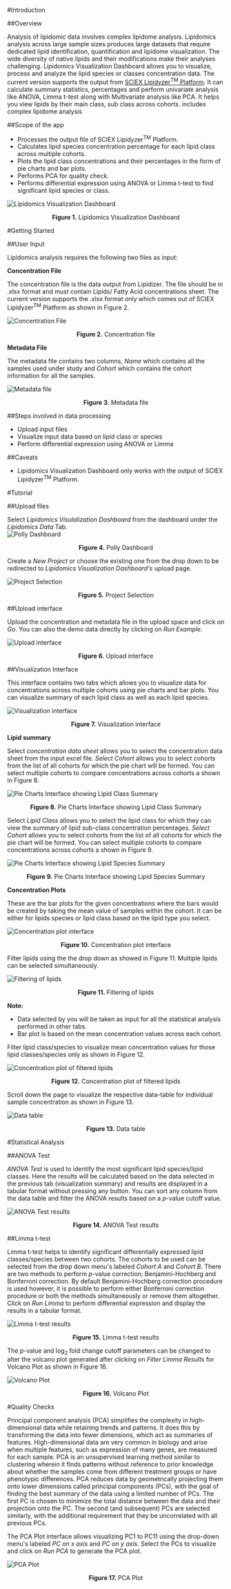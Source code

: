 #Introduction

##Overview

Analysis of lipidomic data involves complex lipidome analysis. Lipidomics analysis across large sample sizes produces large datasets that require dedicated lipid identification, quantification and  lipidome visualization. The wide diversity of native lipids and their modifications make their analyses challenging. Lipidomics Visualization Dashboard allows you to visualize, process and analyze the lipid species or classes concentration data. The current version supports the output from [SCIEX Lipidyzer<sup>TM</sup> Platform](https://www.google.com/url?sa=t&rct=j&q=&esrc=s&source=web&cd=2&cad=rja&uact=8&ved=2ahUKEwieru2379DoAhV1yzgGHdPEC0EQFjABegQIBBAB&url=https%3A%2F%2Fsciex.com%2FDocuments%2Ftech%2520notes%2Flipidyzer_platform_workflow.pdf&usg=AOvVaw1fVAzv52X1khl--ZzXKha7). It can calculate summary statistics, percentages and perform univariate analysis like ANOVA, Limma t-test along with Multivariate analysis like PCA. It helps you view lipids by their main class, sub class across cohorts.  includes complex lipidome analysis

##Scope of the app

*   Processes the output file of SCIEX Lipidyzer<sup>TM</sup> Platform.
*   Calculates lipid species concentration percentage for each lipid class across multiple cohorts.
*   Plots the lipid class concentrations and their percentages in the form of pie charts and bar plots.
*   Performs PCA for quality check.
*   Performs differential expression using ANOVA or Limma t-test to find significant lipid species or class.

![Lipidomics Visualization Dashboard](../../img/Lipidomics/Lipidomics_Visualization_Dashboard.png) <center>**Figure 1.** Lipidomics Visualization Dashboard</center>

#Getting Started

##User Input

Lipidomics analysis requires the following two files as input: 

**Concentration File**

The concentration file is the data output from Lipidizer. The file should be in .xlsx format and must contain Lipids/ Fatty Acid concentrations sheet. The current version supports the .xlsx format only which comes out of SCIEX Lipidyzer<sup>TM</sup> Platform as shown in Figure 2.

![Concentration File](../../img/Lipidomics/Concentration_table.png) <center>**Figure 2.** Concentration file</center>

**Metadata File**

The metadata file contains two columns, *Name* which contains all the samples used under study and *Cohort* which contains the cohort information for all the samples.

![Metadata file](../../img/Lipidomics/Metadata.png) <center>**Figure 3.** Metadata file</center>

##Steps involved in data processing

*   Upload input files
*   Visualize input data based on lipid class or species
*   Perform differential expression using ANOVA or Limma

##Caveats

* Lipidomics Visualization Dashboard only works with the output of SCIEX Lipidyzer<sup>TM</sup>  Platform.

#Tutorial

##Upload files

Select *Lipidomics Visulalization Dashboard* from the dashboard under the *Lipidomics Data* Tab.                              
![Polly Dashboard](../../img/Lipidomics/Polly_project.png) <center>**Figure 4.** Polly Dashboard</center>

Create a *New Project* or choose the existing one from the drop down to be redirected to *Lipidomics Visualization Dashboard's* upload page.

![Project Selection](../../img/Lipidomics/Project_selection.png) <center>**Figure 5.** Project Selection</center>

##Upload interface

Upload the concentration and metadata file in the upload space and click on *Go*. You can also the demo data directly by clicking on *Run Example*.

![Upload interface](../../img/Lipidomics/upload_interface.png) <center>**Figure 6.** Upload interface</center>

##Visualization Interface

This interface contains two tabs which allows you to visualize data for concentrations across multiple cohorts using pie charts and bar plots. You can visualize summary of each lipid class as well as each lipid species.

![Visualization interface](../../img/Lipidomics/visualization_page.png) <center>**Figure 7.** Visualization interface</center>

**Lipid summary**

Select *concentration data sheet* allows you to select the concentration data sheet from the input excel file. *Select Cohort* allows you to select cohorts from the list of all cohorts for which the pie chart will be formed. You can select multiple cohorts to compare concentrations across cohorts a shown in Figure 8.

![Pie Charts Interface showing Lipid Class Summary](../../img/Lipidomics/pie_chart.png) <center>**Figure 8.** Pie Charts Interface showing Lipid Class Summary</center>

Select *Lipid Class* allows you to select the lipid class for which they can view the summary of lipid sub-class concentration percentages. *Select Cohort* allows you to select cohorts from the list of all cohorts for which the pie chart will be formed. You can select multiple cohorts to compare concentrations across cohorts a shown in Figure 9.

![Pie Charts Interface showing Lipid Species Summary](../../img/Lipidomics/pie_chart_2.png) <center>**Figure 9.** Pie Charts Interface showing Lipid Species Summary</center>

**Concentration Plots**

These are the bar plots for the given concentrations where the bars would be created by taking the mean value of samples within the cohort. It can be either for lipids species or lipid class based on the lipid type you select.

![Concentration plot interface](../../img/Lipidomics/conc_plot.png) <center>**Figure 10.** Concentration plot interface</center>

Filter lipids using the the drop down as showed in Figure 11. Multiple lipids can be selected simultaneously.

![Filtering of lipids](../../img/Lipidomics/filtering_lipids.png) <center>**Figure 11.** Filtering of lipids</center>

**Note:**

*   Data selected by you will be taken as input for all the statistical analysis performed in other tabs.
*   Bar plot is based on the mean concentration values across each cohort.

Filter lipid class/species to visualize mean concentration values for those lipid classes/species only as shown in Figure 12.

![Concentration plot of filtered lipids](../../img/Lipidomics/Concentration_Plot_of_filtered_lipids.png) <center>**Figure 12.** Concentration plot of filtered lipids</center>


Scroll down the page to visualize the respective data-table for individual sample concentration as shown in Figure 13.

![Data table](../../img/Lipidomics/data-table.png) <center>**Figure 13.** Data table</center>

#Statistical Analysis

##ANOVA Test 

*ANOVA Test* is used to identify the most significant lipid species/lipid classes. Here the results will be calculated based on the data selected in the previous tab (visualization summary) and results are displayed in a tabular format without pressing any button. You can sort any column from the data table and filter the ANOVA results based on a *p*-value cutoff value.

![ANOVA Test results](../../img/Lipidomics/anova_test.png) <center>**Figure 14.** ANOVA Test results</center>

##Limma t-test

Limma t-test helps to identify significant differentially expressed lipid classes/species between two cohorts. The cohorts to be used can be selected from the drop down menu's labeled *Cohort A* and *Cohort B*. There are two methods to perform *p*-value correction; Benjamini-Hochberg and Bonferroni correction. By default Benjamini-Hochberg correction procedure is used however, it is possible to perform either Bonferroni correction procedure or both the methods simultaneously or remove them altogether. Click on *Run Limma*  to perform differential expression and display the results in a tabular format.

![Limma t-test results](../../img/Lipidomics/limma_t_test.png) <center>**Figure 15.** Limma t-test results</center>

The *p*-value and log<sub>2</sub> fold change cutoff parameters can be changed to alter the volcano plot generated after clicking on *Filter Limma Results* for Volcano Plot as shown in Figure 16.

![Volcano Plot](../../img/Lipidomics/volcano_plot.png) <center>**Figure 16.** Volcano Plot</center>

#Quality Checks

Principal component analysis (PCA) simplifies the complexity in high-dimensional data while retaining trends and patterns. It does this by transforming the data into fewer dimensions, which act as summaries of features. High-dimensional data are very common in biology and arise when multiple features, such as expression of many genes, are measured for each sample. PCA is an unsupervised learning method similar to clustering wherein it finds patterns without reference to prior knowledge about whether the samples come from different treatment groups or have phenotypic differences. PCA reduces data by geometrically projecting them onto lower dimensions called principal components (PCs), with the goal of finding the best summary of the data using a limited number of PCs. The first PC is chosen to minimize the total distance between the data and their projection onto the PC. The second (and subsequent) PCs are selected similarly, with the additional requirement that they be uncorrelated with all previous PCs. 

The PCA Plot interface allows visualizing PC1 to PC11 using the drop-down menu's labeled *PC on x axis* and *PC on y axis*. Select the PCs to visualize and click on *Run PCA* to generate the PCA plot.

![PCA Plot](../../img/Lipidomics/pca_plot.png) <center>**Figure 17.** PCA Plot</center>